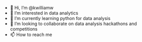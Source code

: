 - 👋 Hi, I’m @kwilliamw
- 👀 I’m interested in data analytics
- 🌱 I’m currently learning python for data analysis
- 💞️ I’m looking to collaborate on data analysis hackathons and competitions
- 📫 How to reach me 

<!---
kwilliamw/kwilliamw is a ✨ special ✨ repository because its `README.md` (this file) appears on your GitHub profile.
You can click the Preview link to take a look at your changes.
--->
